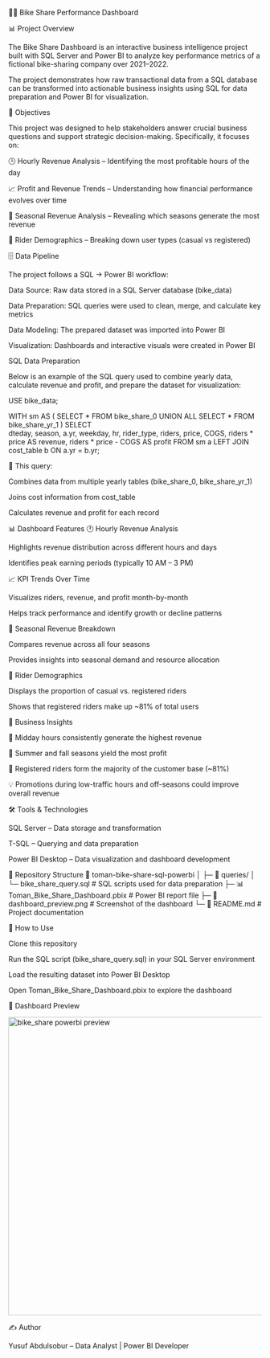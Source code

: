 🚴‍♂️  Bike Share Performance Dashboard

📊 Project Overview

The Bike Share Dashboard is an interactive business intelligence project built with SQL Server and Power BI to analyze key performance metrics of a fictional bike-sharing company over 2021–2022.

The project demonstrates how raw transactional data from a SQL database can be transformed into actionable business insights using SQL for data preparation and Power BI for visualization.

🎯 Objectives

This project was designed to help stakeholders answer crucial business questions and support strategic decision-making. Specifically, it focuses on:

🕒 Hourly Revenue Analysis – Identifying the most profitable hours of the day

📈 Profit and Revenue Trends – Understanding how financial performance evolves over time

🍂 Seasonal Revenue Analysis – Revealing which seasons generate the most revenue

👤 Rider Demographics – Breaking down user types (casual vs registered)


🗄️ Data Pipeline

The project follows a SQL → Power BI workflow:

Data Source: Raw data stored in a SQL Server database (bike_data)

Data Preparation: SQL queries were used to clean, merge, and calculate key metrics

Data Modeling: The prepared dataset was imported into Power BI

Visualization: Dashboards and interactive visuals were created in Power BI

 SQL Data Preparation

Below is an example of the SQL query used to combine yearly data, calculate revenue and profit, and prepare the dataset for visualization:

USE bike_data;

WITH sm AS (
    SELECT * FROM bike_share_0
    UNION ALL
    SELECT * FROM bike_share_yr_1
)
SELECT  
    dteday,
    season,
    a.yr,
    weekday,
    hr,
    rider_type,
    riders,
    price,
    COGS,
    riders * price AS revenue,
    riders * price - COGS AS profit
FROM sm a
LEFT JOIN cost_table b
    ON a.yr = b.yr;


📌 This query:

Combines data from multiple yearly tables (bike_share_0, bike_share_yr_1)

Joins cost information from cost_table

Calculates revenue and profit for each record

📊 Dashboard Features
🕐 Hourly Revenue Analysis

Highlights revenue distribution across different hours and days

Identifies peak earning periods (typically 10 AM – 3 PM)

📈 KPI Trends Over Time

Visualizes riders, revenue, and profit month-by-month

Helps track performance and identify growth or decline patterns

🍂 Seasonal Revenue Breakdown

Compares revenue across all four seasons

Provides insights into seasonal demand and resource allocation

👤 Rider Demographics

Displays the proportion of casual vs. registered riders

Shows that registered riders make up ~81% of total users

🧠 Business Insights

🚀 Midday hours consistently generate the highest revenue

📆 Summer and fall seasons yield the most profit

👤 Registered riders form the majority of the customer base (~81%)

💡 Promotions during low-traffic hours and off-seasons could improve overall revenue

🛠️ Tools & Technologies

SQL Server – Data storage and transformation

T-SQL – Querying and data preparation

Power BI Desktop – Data visualization and dashboard development

📁 Repository Structure
📂 toman-bike-share-sql-powerbi
│
├─ 📜 queries/
│   └─ bike_share_query.sql         # SQL scripts used for data preparation
├─ 📊 Toman_Bike_Share_Dashboard.pbix  # Power BI report file
├─ 📸 dashboard_preview.png         # Screenshot of the dashboard
└─ 📘 README.md                     # Project documentation

🚀 How to Use

Clone this repository

Run the SQL script (bike_share_query.sql) in your SQL Server environment

Load the resulting dataset into Power BI Desktop

Open Toman_Bike_Share_Dashboard.pbix to explore the dashboard

📸 Dashboard Preview

<img width="1218" height="594" alt="bike_share powerbi preview" src="https://github.com/user-attachments/assets/1d19b819-beeb-4712-9acc-103d159046b4" />

✍️ Author

Yusuf Abdulsobur – Data Analyst | Power BI Developer
